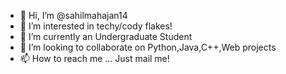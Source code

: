 - 👋 Hi, I’m @sahilmahajan14
- 👀 I’m interested in techy/cody flakes!
- 🌱 I’m currently an Undergraduate Student
- 💞️ I’m looking to collaborate on Python,Java,C++,Web projects
- 📫 How to reach me ...
      Just mail me!

<!---
sahilmahajan14/sahilmahajan14 is a ✨ special ✨ repository because its `README.md` (this file) appears on your GitHub profile.
You can click the Preview link to take a look at your changes.
--->
